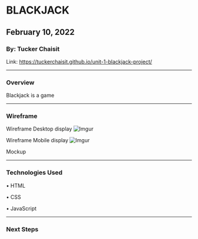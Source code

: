 # BLACKJACK

## February 10, 2022

### By: Tucker Chaisit

Link: https://tuckerchaisit.github.io/unit-1-blackjack-project/

*** 

### Overview

Blackjack is a game

***

### Wireframe
Wireframe Desktop display
![Imgur](https://i.imgur.com/8VKfEss.png)

Wireframe Mobile display
![Imgur](https://i.imgur.com/ybOR8nE.png)

Mockup

---

### Technologies Used

• HTML

• CSS

• JavaScript

---
### Next Steps
